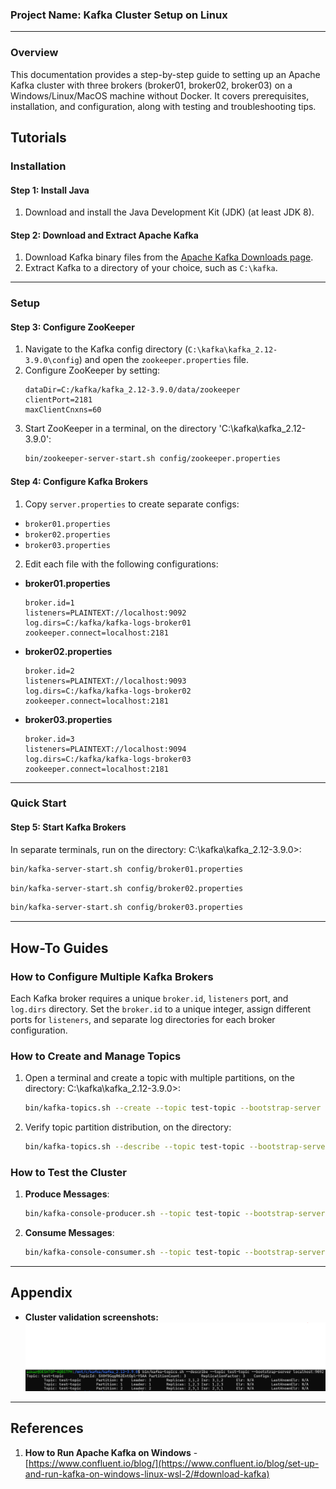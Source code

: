 ### Project Name: Kafka Cluster Setup on Linux

---

### Overview

This documentation provides a step-by-step guide to setting up an Apache Kafka cluster with three brokers (broker01, broker02, broker03) on a Windows/Linux/MacOS machine without Docker. It covers prerequisites, installation, and configuration, along with testing and troubleshooting tips.

## Tutorials

### Installation

#### Step 1: Install Java
1. Download and install the Java Development Kit (JDK) (at least JDK 8).

#### Step 2: Download and Extract Apache Kafka
1. Download Kafka binary files from the [Apache Kafka Downloads page](https://kafka.apache.org/downloads).
2. Extract Kafka to a directory of your choice, such as `C:\kafka`.

---

### Setup

#### Step 3: Configure ZooKeeper
1. Navigate to the Kafka config directory (`C:\kafka\kafka_2.12-3.9.0\config`) and open the `zookeeper.properties` file.
2. Configure ZooKeeper by setting:
   ```properties
   dataDir=C:/kafka/kafka_2.12-3.9.0/data/zookeeper
   clientPort=2181
   maxClientCnxns=60
   ```
3. Start ZooKeeper in a terminal, on the directory 'C:\kafka\kafka_2.12-3.9.0\':
   ```bash
   bin/zookeeper-server-start.sh config/zookeeper.properties
   ```

#### Step 4: Configure Kafka Brokers
1. Copy `server.properties` to create separate configs:
- `broker01.properties`
- `broker02.properties`
- `broker03.properties`

2. Edit each file with the following configurations:

- **broker01.properties**
  ```properties
  broker.id=1
  listeners=PLAINTEXT://localhost:9092
  log.dirs=C:/kafka/kafka-logs-broker01
  zookeeper.connect=localhost:2181
  ```

- **broker02.properties**
  ```properties
  broker.id=2
  listeners=PLAINTEXT://localhost:9093
  log.dirs=C:/kafka/kafka-logs-broker02
  zookeeper.connect=localhost:2181
  ```

- **broker03.properties**
  ```properties
  broker.id=3
  listeners=PLAINTEXT://localhost:9094
  log.dirs=C:/kafka/kafka-logs-broker03
  zookeeper.connect=localhost:2181
  ```

---

### Quick Start

#### Step 5: Start Kafka Brokers
In separate terminals, run on the directory: C:\kafka\kafka_2.12-3.9.0\>:
```bash
bin/kafka-server-start.sh config/broker01.properties
```
```bash
bin/kafka-server-start.sh config/broker02.properties
```
```bash
bin/kafka-server-start.sh config/broker03.properties
```

---

## How-To Guides

### How to Configure Multiple Kafka Brokers
Each Kafka broker requires a unique `broker.id`, `listeners` port, and `log.dirs` directory. Set the `broker.id` to a unique integer, assign different ports for `listeners`, and separate log directories for each broker configuration.

### How to Create and Manage Topics
1. Open a terminal and create a topic with multiple partitions, on the directory: C:\kafka\kafka_2.12-3.9.0\>:
   ```bash
   bin/kafka-topics.sh --create --topic test-topic --bootstrap-server localhost:9092 --replication-factor 3 --partitions 3
   ```

2. Verify topic partition distribution, on the directory:
   ```bash
   bin/kafka-topics.sh --describe --topic test-topic --bootstrap-server localhost:9092
   ```

### How to Test the Cluster
1. **Produce Messages**:
   ```bash
   bin/kafka-console-producer.sh --topic test-topic --bootstrap-server localhost:9092
   ```
2. **Consume Messages**:
   ```bash
   bin/kafka-console-consumer.sh --topic test-topic --bootstrap-server localhost:9092 --from-beginning
   ```

---

## Appendix
- **Cluster validation screenshots:**
  ![Topic distribution](topic.png)
---

## References
1. **How to Run Apache Kafka on Windows** - [https://www.confluent.io/blog/](https://www.confluent.io/blog/set-up-and-run-kafka-on-windows-linux-wsl-2/#download-kafka)